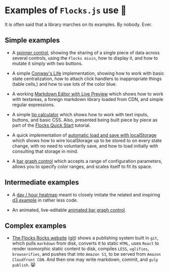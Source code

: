 # Examples of `Flocks.js` use 🚀

It is often said that a library marches on its examples.  By nobody.  Ever.





## Simple examples

* A [spinner control](/examples/spinner/), showing the sharing of a single piece of data
  across several controls, using the `Flocks mixin`, how to display it, and how to mutate
  it simply with two buttons.

* A simple [Conway's Life](/examples/simple_conways_life/) implementation, showing how to work with
  basic state centralization, how to attach click handlers to inappropriate things (table cells,)
  and how to use lots of the color blue.

* A working [Markdown Editor with Live Preview](/examples/markdown_word_processor/) which shows how
  to work with textareas, a foreign markdown library loaded from CDN, and simple regular expressions.

* A simple [tip calculator](/examples/tipcalc/) which shows how to work with text inputs, buttons,
  and basic CSS.  Also, presented being built piece by piece as part of the
  [Flocks Quick Start](http://www.flocks.rocks/flocks_quick_start.html) tutorial.

* A quick implementation of [automatic load and save with localStorage](/examples/save_load_state/)
  which shows how to wire localStorage up to be stored to on every state change, with no need to
  voluntarily save, and how to load initially with consulting that storage in mind.

* A [bar graph control](/examples/simple_bar_graph/) which accepts a range of configuration
  parameters, allows you to specify color ranges, and scales itself to fit its space.





## Intermediate examples

* A [day / hour heatmap](/examples/heatmap/) meant to closely imitate the related and inspiring
  [d3 example](http://bl.ocks.org/tjdecke/5558084) in rather less code.

* An animated, live-editable [animated bar graph control](/examples/animated_bar_graph/).





## Complex examples

* [The Flocks Rocks website](http://flocks.rocks/) ([git](https://github.com/StoneCypher/flocks.rocks)) shows
  a publishing system built in `git`, which pulls `markdown` from disk, converts it to static `HTML`, uses
  `React` to render isomorphic static content to disk, compiles `LESS`, `uglifies`, `browserifies`, and pushes
  that into `Amazon S3`, to be served from `Amazon Cloudfront CDN`.  And then one may write markdown, commit,
  and `gulp publish`.  😸